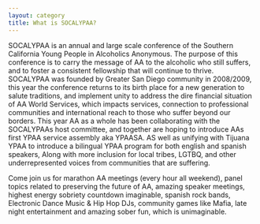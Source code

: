 ```yaml
---
layout: category
title: What is SOCALYPAA?
---
```


SOCALYPAA is an annual and large scale conference of the Southern California Young People in Alcoholics Anonymous.
The purpose of this conference is to carry the message of AA to the alcoholic who still suffers, and to foster a consistent fellowship that will continue to thrive.
SOCALYPAA was founded by Greater San Diego community in 2008/2009, this year the conference returns to its birth place for a new generation to salute 
traditions, and implement unity to address the dire financial situation of AA World Services, which impacts services, connection to professional communities and international reach to those who suffer beyond our borders. 
This year AA as a whole has been collaborating with the SOCALYPAAs host committee, and together are hoping to introduce AAs first YPAA service assembly aka YPAASA.
AS well as unifying with Tijuana YPAA to introduce a bilingual YPAA program for both english and spanish speakers, Along with more inclusion for local tribes, LGTBQ, and other underrepresented voices from communities that are suffering.

Come join us for marathon AA meetings (every hour all weekend), panel topics related to preserving the future of AA, amazing speaker meetings, highest energy sobriety countdown imaginable, spanish 
rock bands, Electronic Dance Music & Hip Hop DJs, community games like Mafia, late night entertainment and amazing sober fun, which is unimaginable.
